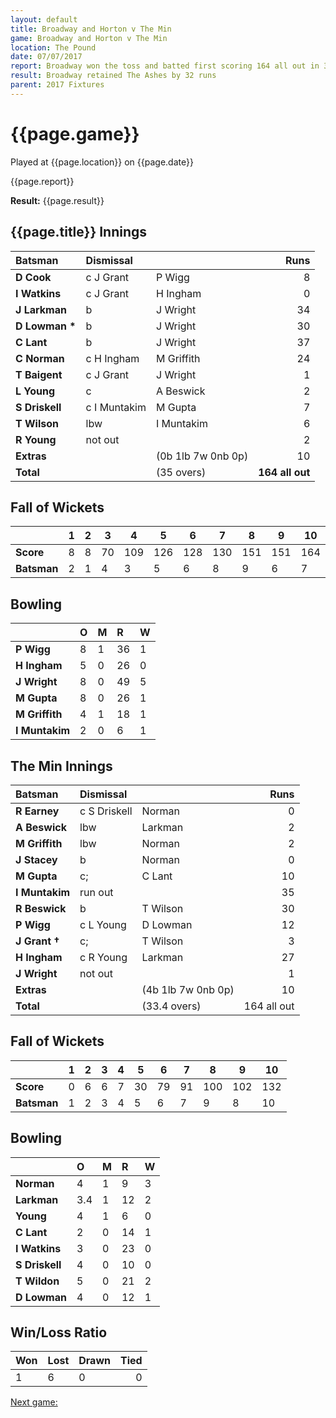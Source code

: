 ```yaml
---
layout: default
title: Broadway and Horton v The Min
game: Broadway and Horton v The Min
location: The Pound
date: 07/07/2017
report: Broadway won the toss and batted first scoring 164 all out in 35 overs. The Min replied with 132 all out in 33.4 overs
result: Broadway retained The Ashes by 32 runs
parent: 2017 Fixtures
---
```


# {{page.game}}

Played at {{page.location}} on {{page.date}}

{{page.report}}

**Result:** {{page.result}}

## {{page.title}} Innings

| Batsman | Dismissal |  | Runs |
|:---|:---|---|---:|
| **D Cook** | c J Grant | P Wigg | 8 |
| **I Watkins** | c J Grant | H Ingham | 0 |
| **J Larkman** | b | J Wright | 34 |
| **D Lowman  &#42;** | b | J Wright | 30 |
| **C Lant** | b | J Wright | 37 |
| **C Norman** | c H Ingham | M Griffith | 24 |
| **T Baigent** | c J Grant | J Wright | 1 |
| **L Young** | c | A Beswick | 2 |
| **S Driskell** | c I Muntakim | M Gupta | 7 |
| **T Wilson** | lbw | I Muntakim | 6 |
| **R Young** | not out | | 2 |
| **Extras** | | (0b 1lb 7w 0nb 0p) | 10 |
| **Total** | | (35 overs) | **164 all out** |

## Fall of Wickets

| | 1 | 2 | 3 | 4 | 5 | 6 | 7 | 8 | 9 | 10 |
|---|---|---|---|---|---|---|---|---|---|---|
| **Score** | 8 | 8 | 70 | 109 | 126 | 128 | 130 | 151 | 151 | 164 |
| **Batsman** | 2 | 1 | 4 | 3 | 5 | 6 | 8 | 9 | 6 | 7 |

## Bowling

| | O | M | R | W |
|---|:---|:---|:---|:---|
| **P Wigg** | 8 | 1 | 36 | 1 |
| **H Ingham** | 5 | 0 | 26 | 0 |
| **J Wright** | 8 | 0 | 49 | 5 |
| **M Gupta** | 8 | 0 | 26 | 1 |
| **M Griffith** | 4 | 1 | 18 | 1 |
| **I Muntakim** | 2 | 0 | 6 | 1 |

## The Min Innings

| Batsman | Dismissal |  | Runs |
|:---|:---|---|---:|
| **R Earney** | c S Driskell | Norman | 0 |
| **A Beswick** | lbw | Larkman | 2 |
| **M Griffith** | lbw | Norman | 2 |
| **J Stacey** | b | Norman | 0 |
| **M Gupta** | c; | C Lant | 10 |
| **I Muntakim** | run out |  |  35 |
| **R Beswick** |  b | T Wilson | 30 |
| **P Wigg** | c L Young | D Lowman | 12 |
| **J Grant †** | c; | T Wilson | 3 |
| **H Ingham** | c R Young | Larkman | 27 |
| **J Wright** | not out |  |  1 |
| **Extras** |  | (4b 1lb 7w 0nb 0p) | 10 |
| **Total** |  | (33.4 overs) | 164 all out |

## Fall of Wickets

| | 1 | 2 | 3 | 4 | 5 | 6 | 7 | 8 | 9 | 10 |
|---|---|---|---|---|---|---|---|---|---|---|
| **Score** | 0 | 6 | 6 | 7 | 30 | 79 | 91 | 100 | 102 | 132 | 
| **Batsman** | 1 | 2 | 3 | 4 | 5 | 6 | 7 | 9 | 8 | 10 | 

## Bowling

| | O | M | R | W |
|---|:---|:---|:---|:---|
| **Norman** | 4 | 1 | 9 | 3 |
| **Larkman** | 3.4 | 1 | 12 | 2 |
| **Young** | 4 | 1 | 6 | 0 |
| **C Lant** | 2 | 0 | 14 | 1 |
| **I Watkins** | 3 | 0 | 23 | 0 |
| **S Driskell** | 4 | 0 | 10 | 0 |
| **T Wildon** | 5 | 0 | 21 | 2 |
| **D Lowman** | 4 | 0 | 12 | 1 |

## Win/Loss Ratio

| Won | Lost | Drawn | Tied |
|:---|:---|:---|---:|
| 1 | 6 | 0 | 0 |

[Next game:]({{page.next}})